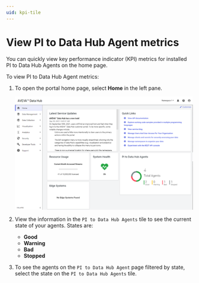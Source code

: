 ```yaml
---
uid: kpi-tile
---
```


# View PI to Data Hub Agent metrics

You can quickly view key performance indicator (KPI) metrics for installed PI to Data Hub Agents on the home page.

To view PI to Data Hub Agent metrics:

1. To open the portal home page, select **Home** in the left pane. 

   ![](../../images/kpi-tile.png)

1. View the information in the `PI to Data Hub Agents` tile to see the current state of your agents. States are:

   - **Good**
   - **Warning**
   - **Bad**
   - **Stopped**

1. To see the agents on the `PI to Data Hub Agent` page filtered by state, select the state on the `PI to Data Hub Agents` tile.
  
